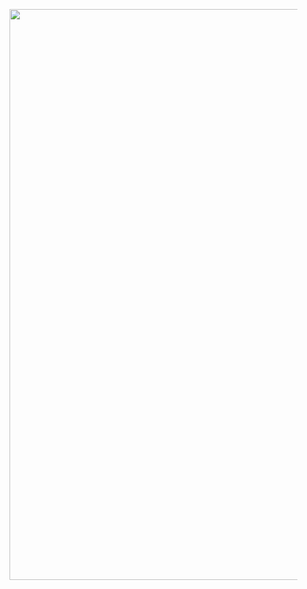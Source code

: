 <img 
    align="Center" 
    width="1000px" 
    src="https://github.com/user-attachments/assets/86fa0924-321a-477a-bad0-359a653334c1" 
    />


